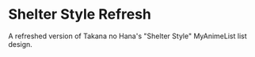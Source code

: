 # Shelter Style Refresh
 A refreshed version of Takana no Hana's "Shelter Style" MyAnimeList list design.
